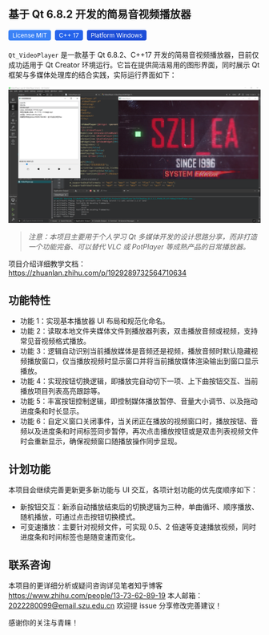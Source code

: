 ## 基于 Qt 6.8.2 开发的简易音视频播放器

<span style="display: inline-block; background-color: #3b82f6; color: white; padding: 3px 8px; border-radius: 4px; margin: 0 4px 4px 0; font-size: 12px;">License MIT</span>
<span style="display: inline-block; background-color: #2563eb; color: white; padding: 3px 8px; border-radius: 4px; margin: 0 4px 4px 0; font-size: 12px;">C++ 17</span>
<span style="display: inline-block; background-color: #1d4ed8; color: white; padding: 3px 8px; border-radius: 4px; margin: 0 4px 4px 0; font-size: 12px;">Platform Windows</span>

`Qt_VideoPlayer` 是一款基于 Qt 6.8.2、C++17 开发的简易音视频播放器，目前仅成功适用于 Qt Creator 环境运行。它旨在提供简洁易用的图形界面，同时展示 Qt 框架与多媒体处理库的结合实践，实际运行界面如下：

![程序运行截图](Resource/program-run.png)

> *注意：本项目主要用于个人学习 Qt 多媒体开发的设计思路分享，而非打造一个功能完备、可以替代 VLC 或 PotPlayer 等成熟产品的日常播放器。*

项目介绍详细教学文档：https://zhuanlan.zhihu.com/p/1929289732564710634

## 功能特性

- 功能 1：实现基本播放器 UI 布局和规范化命名。
- 功能 2：读取本地文件夹媒体文件到播放器列表，双击播放音频或视频，支持常见音视频格式播放。
- 功能 3：逻辑自动识别当前播放媒体是音频还是视频，播放音频时默认隐藏视频播放窗口，仅当播放视频时显示窗口并将当前播放媒体渲染输出到窗口显示播放。
- 功能 4：实现按钮切换逻辑，即播放完自动切下一项、上下曲按钮交互、当前播放项目列表高亮跟踪等。
- 功能 5：丰富按钮控制逻辑，即控制媒体播放暂停、音量大小调节、以及拖动进度条和时长显示。
- 功能 6：自定义窗口关闭事件，当关闭正在播放的视频窗口时，播放按钮、音频以及进度条和时间标签同步暂停，再次点击播放按钮或是双击列表视频文件时会重新显示，确保视频窗口随播放操作同步显现。

## 计划功能

本项目会继续完善更新更多新功能与 UI 交互，各项计划功能的优先度顺序如下：
- 新按钮交互：新添自动播放结束后的切换逻辑为三种，单曲循环、顺序播放、随机播放，可通过点击按钮切换模式。
- 可变速播放：主要针对视频文件，可实现 0.5、2 倍速等变速播放视频，同时进度条和时间标签也是随变速而变化。

## 联系咨询

本项目的更详细分析或疑问咨询详见笔者知乎博客 https://www.zhihu.com/people/13-73-62-89-19
本人邮箱：2022280099@email.szu.edu.cn 欢迎提 issue 分享修改完善建议！

感谢你的关注与青睐！

